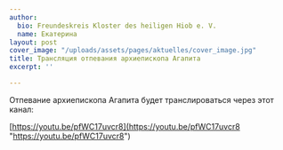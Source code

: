```yaml
---
author:
  bio: Freundeskreis Kloster des heiligen Hiob e. V.
  name: Екатерина
layout: post
cover_image: "/uploads/assets/pages/aktuelles/cover_image.jpg"
title: Трансляция отпевания архиепископа Агапита
excerpt: ''

---
```

Отпевание архиепископа Агапита будет транслироваться через этот канал:  
  
[https://youtu.be/pfWC17uvcr8](https://youtu.be/pfWC17uvcr8 "https://youtu.be/pfWC17uvcr8")